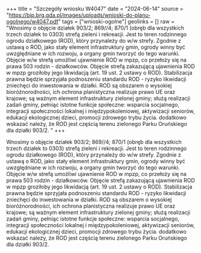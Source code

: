 +++
title = "Szczegóły wniosku W4047"
date = "2024-06-14"
source = "https://bip.brg.gda.pl/images/uploads/wnioski-do-planu-ogolnego/w4047.pdf"
tags = ["wnioski-ogolne"]
geolinks = []
raw = "Wnosimy o objęcie działek 903/2; 869//4; 870/1 (obręb dla wszystkich trzech działek to 0303) strefą zieleni i rekreacji. Jest to teren rodzinnego ogrodu działkowego (ROD), który przynależy do w/w strefy. Zgodnie z ustawą o ROD, jako stały element infrastruktury gmin, ogrody winny być uwzględniane w ich rozwoju, a organy gmin tworzyć do tego warunki. Objęcie w/w strefą umożliwi ujawnienie ROD w mpzp, co przełoży się na prawa 503 rodzin - działkowców. Objęcie strefą zakazującą ujawnienia ROD w mpzp groziłoby jego likwidacją (art. 19 ust. 2 ustawy o ROD). Stabilizacja prawna będzie sprzyjała podnoszeniu standardu ROD - ryzyko likwidacji zniechęci do inwestowania w działki. ROD są obszarem o wysokiej bioróżnorodności, ich ochrona planistyczna realizuje prawo UE oraz krajowe; są ważnym element infrastruktury zielonej gminy; służą realizacji zadań gminy, pełniąc istotne funkcje społeczne: wsparcia socjalnego, integracji społeczności lokalnej i międzypokoleniowej, aktywizacji seniorów, edukacji ekologicznej dzieci, promocji zdrowego trybu życia. dodatkowo wskazać należy, że ROD jest częścią terenu zielonego Parku Oruńskiego dla działki 903/2. "
+++

Wnosimy o objęcie działek 903/2; 869//4; 870/1 (obręb dla wszystkich trzech działek to
0303) strefą zieleni i rekreacji. Jest to teren rodzinnego ogrodu działkowego (ROD), który przynależy do
w/w strefy. Zgodnie z ustawą o ROD, jako stały element infrastruktury gmin, ogrody winny być
uwzględniane w ich rozwoju, a organy gmin tworzyć do tego warunki. Objęcie w/w strefą umożliwi
ujawnienie ROD w mpzp, co przełoży się na prawa 503 rodzin - działkowców. Objęcie strefą zakazującą
ujawnienia ROD w mpzp groziłoby jego likwidacją (art. 19 ust. 2 ustawy o ROD). Stabilizacja prawna
będzie sprzyjała podnoszeniu standardu ROD - ryzyko likwidacji zniechęci do inwestowania w działki.
ROD są obszarem o wysokiej bioróżnorodności, ich ochrona planistyczna realizuje prawo UE oraz
krajowe; są ważnym element infrastruktury zielonej gminy; służą realizacji zadań gminy, pełniąc istotne
funkcje społeczne: wsparcia socjalnego, integracji społeczności lokalnej i międzypokoleniowej,
aktywizacji seniorów, edukacji ekologicznej dzieci, promocji zdrowego trybu życia. dodatkowo wskazać
należy, że ROD jest częścią terenu zielonego Parku Oruńskiego dla działki 903/2.




